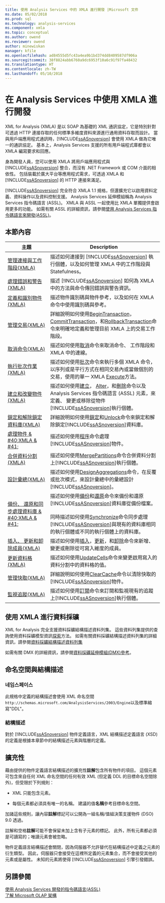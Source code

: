 ```yaml
---
title: 使用 Analysis Services 中的 XMLA 進行開發 |Microsoft 文件
ms.date: 05/02/2018
ms.prod: sql
ms.technology: analysis-services
ms.component: xmla
ms.topic: conceptual
ms.author: owend
ms.reviewer: owend
author: minewiskan
manager: kfile
ms.openlocfilehash: ad84555d5fc43a4ea9b1bd374dd8409587df906a
ms.sourcegitcommit: 38f8824abb6760a9dc6953f10a6c91f97fa48432
ms.translationtype: HT
ms.contentlocale: zh-TW
ms.lasthandoff: 05/10/2018
---
```

# <a name="developing-with-xmla-in-analysis-services"></a>在 Analysis Services 中使用 XMLA 進行開發
  XML for Analysis (XMLA) 是以 SOAP 為基礎的 XML 通訊協定，它是特別針對可透過 HTTP 連接存取的任何標準多維度資料來源進行通用資料存取而設計。 當與用戶端應用程式通訊時，[!INCLUDE[ssASnoversion](../../includes/ssasnoversion-md.md)] 會使用 XMLA 做為它唯一的通訊協定。 基本上，Analysis Services 支援的所有用戶端程式庫都會以 XMLA 編寫要求和回應。  
  
 身為開發人員，您可以使用 XMLA 將用戶端應用程式與 [!INCLUDE[ssASnoversion](../../includes/ssasnoversion-md.md)] 整合，而沒有 .NET Framework 或 COM 介面的相依性。 包括裝載於廣大平台等應用程式需求，可透過 XMLA 和 [!INCLUDE[ssASnoversion](../../includes/ssasnoversion-md.md)] 的 HTTP 連接來滿足。  
  
 [!INCLUDE[ssASnoversion](../../includes/ssasnoversion-md.md)] 完全符合 XMLA 1.1 規格，但還擴充它以啟用資料定義、資料操作以及資料控制支援。 Analysis Services 延伸模組稱為 Analysis Services 指令碼語言 (ASSL)。 XMLA 與 ASSL 一起使用比 XMLA 單獨提供會啟用更多的功能。 如需有關 ASSL 的詳細資訊，請參閱[使用 Analysis Services 指令碼語言來開發&#40;ASSL&#41;](../../analysis-services/multidimensional-models/scripting-language-assl/developing-with-analysis-services-scripting-language-assl.md)。  
  
## <a name="in-this-section"></a>本節內容  
  
|主題|Description|  
|-----------|-----------------|  
|[管理連接與工作階段&#40;XMLA&#41;](../../analysis-services/multidimensional-models-scripting-language-assl-xmla/managing-connections-and-sessions-xmla.md)|描述如何連接到 [!INCLUDE[ssASnoversion](../../includes/ssasnoversion-md.md)] 執行個體，以及如何管理 XMLA 中的工作階段與 Statefulness。|  
|[處理錯誤和警告&#40;XMLA&#41;](../../analysis-services/multidimensional-models-scripting-language-assl-xmla/handling-errors-and-warnings-xmla.md)|描述 [!INCLUDE[ssASnoversion](../../includes/ssasnoversion-md.md)] 如何為 XMLA 中的方法與命令傳回錯誤與警告資訊。|  
|[定義和識別物件&#40;XMLA&#41;](../../analysis-services/multidimensional-models-scripting-language-assl-xmla/defining-and-identifying-objects-xmla.md)|描述物件識別碼與物件參考，以及如何在 XMLA 命令中使用識別碼與參考。|  
|[管理交易&#40;XMLA&#41;](../../analysis-services/multidimensional-models-scripting-language-assl-xmla/managing-transactions-xmla.md)|詳細說明如何使用[BeginTransaction](../../analysis-services/xmla/xml-elements-commands/begintransaction-element-xmla.md)， [CommitTransaction](../../analysis-services/xmla/xml-elements-commands/committransaction-element-xmla.md)，和[RollbackTransaction](../../analysis-services/xmla/xml-elements-commands/rollbacktransaction-element-xmla.md)命令來明確地定義和管理目前 XMLA 上的交易工作階段。|  
|[取消命令&#40;XMLA&#41;](../../analysis-services/multidimensional-models-scripting-language-assl-xmla/canceling-commands-xmla.md)|描述如何使用[取消](../../analysis-services/xmla/xml-elements-commands/cancel-element-xmla.md)命令來取消命令、 工作階段和 XMLA 中的連線。|  
|[執行批次作業&#40;XMLA&#41;](../../analysis-services/multidimensional-models-scripting-language-assl-xmla/performing-batch-operations-xmla.md)|描述如何使用[批次](../../analysis-services/xmla/xml-elements-commands/batch-element-xmla.md)命令來執行多個 XMLA 命令，以序列或是平行方式在相同交易內或當做個別的交易，使用的單一 XMLA [Execute](../../analysis-services/xmla/xml-elements-methods-execute.md)方法。|  
|[建立和改變物件&#40;XMLA&#41;](../../analysis-services/multidimensional-models-scripting-language-assl-xmla/creating-and-altering-objects-xmla.md)|描述如何使用[建立](../../analysis-services/xmla/xml-elements-commands/create-element-xmla.md)， [Alter](../../analysis-services/xmla/xml-elements-commands/alter-element-xmla.md)，和[刪除](../../analysis-services/xmla/xml-elements-commands/delete-element-xmla.md)命令以及 Analysis Services 指令碼語言 (ASSL) 元素，來定義、 變更或移除從物件[!INCLUDE[ssASnoversion](../../includes/ssasnoversion-md.md)]執行個體。|  
|[鎖定和解除鎖定資料庫&#40;XMLA&#41;](../../analysis-services/multidimensional-models-scripting-language-assl-xmla/locking-and-unlocking-databases-xmla.md)|詳細說明如何使用[鎖定](../../analysis-services/xmla/xml-elements-commands/lock-element-xmla.md)和[Unlock](../../analysis-services/xmla/xml-elements-commands/unlock-element-xmla.md)命令來鎖定和解除鎖定[!INCLUDE[ssASnoversion](../../includes/ssasnoversion-md.md)]資料庫。|  
|[處理物件 & #40;XMLA & #41;](../../analysis-services/multidimensional-models-scripting-language-assl-xmla/processing-objects-xmla.md)|描述如何使用[程序](../../analysis-services/xmla/xml-elements-commands/process-element-xmla.md)命令處理[!INCLUDE[ssASnoversion](../../includes/ssasnoversion-md.md)]物件。|  
|[合併資料分割&#40;XMLA&#41;](../../analysis-services/multidimensional-models-scripting-language-assl-xmla/merging-partitions-xmla.md)|描述如何使用[MergePartitions](../../analysis-services/xmla/xml-elements-commands/mergepartitions-element-xmla.md)命令合併資料分割上[!INCLUDE[ssASnoversion](../../includes/ssasnoversion-md.md)]執行個體。|  
|[設計彙總&#40;XMLA&#41;](../../analysis-services/multidimensional-models-scripting-language-assl-xmla/designing-aggregations-xmla.md)|描述如何使用[DesignAggregations](../../analysis-services/xmla/xml-elements-commands/designaggregations-element-xmla.md)命令，在反覆或批次模式，來設計彙總中的彙總設計[!INCLUDE[ssASnoversion](../../includes/ssasnoversion-md.md)]。|  
|[備份、 還原和同步處理資料庫 & #40;XMLA & #41;](../../analysis-services/multidimensional-models-scripting-language-assl-xmla/backing-up-restoring-and-synchronizing-databases-xmla.md)|描述如何使用[備份](../../analysis-services/xmla/xml-elements-commands/backup-element-xmla.md)和[還原](../../analysis-services/xmla/xml-elements-commands/restore-element-xmla.md)命令來備份和還原[!INCLUDE[ssASnoversion](../../includes/ssasnoversion-md.md)]資料庫從備份檔案。<br /><br /> 同時描述如何使用[Synchronize](../../analysis-services/xmla/xml-elements-commands/synchronize-element-xmla.md)命令同步處理[!INCLUDE[ssASnoversion](../../includes/ssasnoversion-md.md)]與現有的資料庫相同的執行個體或不同的執行個體上的資料庫。|  
|[插入、 更新和卸除成員&#40;XMLA&#41;](../../analysis-services/multidimensional-models-scripting-language-assl-xmla/inserting-updating-and-dropping-members-xmla.md)|描述如何使用[插入](../../analysis-services/xmla/xml-elements-commands/insert-element-xmla.md)，[更新](../../analysis-services/xmla/xml-elements-commands/update-element-xmla.md)，和[卸除](../../analysis-services/xmla/xml-elements-commands/drop-element-xmla.md)命令來新增、 變更或刪除從可寫入維度的成員。|  
|[更新資料格&#40;XMLA&#41;](../../analysis-services/multidimensional-models-scripting-language-assl-xmla/updating-cells-xmla.md)|描述如何使用[UpdateCells](../../analysis-services/xmla/xml-elements-commands/updatecells-element-xmla.md)命令來變更啟用寫入的資料分割中的資料格的值。|  
|[管理快取&#40;XMLA&#41;](../../analysis-services/multidimensional-models-scripting-language-assl-xmla/managing-caches-xmla.md)|詳細說明如何使用[ClearCache](../../analysis-services/xmla/xml-elements-commands/clearcache-element-xmla.md)命令以清除快取的[!INCLUDE[ssASnoversion](../../includes/ssasnoversion-md.md)]物件。|  
|[監視追蹤&#40;XMLA&#41;](../../analysis-services/multidimensional-models-scripting-language-assl-xmla/monitoring-traces-xmla.md)|描述如何使用[訂閱](../../analysis-services/xmla/xml-elements-commands/subscribe-element-xmla.md)命令來訂閱和監視現有的追蹤上[!INCLUDE[ssASnoversion](../../includes/ssasnoversion-md.md)]執行個體。|  
  
## <a name="data-mining-with-xmla"></a>使用 XMLA 進行資料採礦  
 XML for Analysis 完全支援資料採礦結構描述資料列集。 這些資料列集提供的查詢使用資料採礦模型資訊[探索](../../analysis-services/xmla/xml-elements-methods-discover.md)方法。 如需有關資料採礦結構描述資料列集的詳細資訊，請參閱[資料採礦結構描述資料列集](../../analysis-services/schema-rowsets/data-mining/data-mining-schema-rowsets.md)  
  
 如需有關 DMX 的詳細資訊，請參閱[資料採礦延伸模組&#40;DMX&#41;參考](../../dmx/data-mining-extensions-dmx-reference.md)。  
  
## <a name="namespace-and-schema"></a>命名空間與結構描述  
  
### <a name="namespace"></a>네임스페이스  
 此規格中定義的結構描述會使用 XML 命名空間`http://schemas.microsoft.com/AnalysisServices/2003/Engine`以及標準縮寫"DDL"。  
  
### <a name="schema"></a>結構描述  
 對於 [!INCLUDE[ssASnoversion](../../includes/ssasnoversion-md.md)] 物件定義語言，XML 結構描述定義語言 (XSD) 的定義是根據本章節中的結構描述元素與階層的定義。  
  
## <a name="extensibility"></a>擴充性  
 藉由提供的物件定義語言結構描述的擴充性**註解**包含所有物件的項目。 這個元素可包含來自任何 XML 命名空間的任何有效 XML (但定義 DDL 的目標命名空間除外)，但受限於下列規則：  
  
-   XML 只能包含元素。  
  
-   每個元素都必須具有唯一的名稱。 建議的值**名稱**參考目標命名空間。  
  
 加諸這些規則，讓內容**註解**標記可以公開為一組名稱/值組決策支援物件 (DSO) 9.0 透過。  
  
 註解和空格**註解**可能不會保留未加上含有子元素的標記。 此外，所有元素都必須是可讀寫的；唯讀元素會被忽略。  
  
 物件定義語言結構描述會關閉，因為伺服器不允許替代在結構描述中定義之元素的衍生類型。 因此，伺服器只會接受在這裡所定義的元素集合，而不會接受其他的元素或是屬性。 未知的元素將使得 [!INCLUDE[ssASnoversion](../../includes/ssasnoversion-md.md)] 引擎引發錯誤。  
  
## <a name="see-also"></a>另請參閱  
 [使用 Analysis Services 開發的指令碼語言&#40;ASSL&#41;](../../analysis-services/multidimensional-models/scripting-language-assl/developing-with-analysis-services-scripting-language-assl.md)   
 [了解 Microsoft OLAP 架構](../../analysis-services/multidimensional-models/olap-physical/understanding-microsoft-olap-architecture.md)  
  
  
